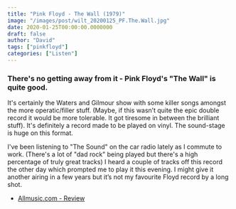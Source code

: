 ```yaml
---
title: "Pink Floyd - The Wall (1979)"
image: "/images/post/wilt_20200125_PF.The.Wall.jpg"
date: 2020-01-25T00:00:00.0000000
draft: false
author: "David"
tags: ["pinkfloyd"]
categories: ["Listen"]
---
```

### There's no getting away from it - Pink Floyd's "The Wall" is quite good.   
  
It's certainly the Waters and Gilmour show with some killer songs amongst the more operatic/filler stuff.  (Maybe, if this wasn’t quite the epic double record it would be more tolerable. It got tiresome in between the brilliant stuff).  It's definitely a record made to be played on vinyl. The sound-stage is huge on this format.   
  
I've been listening to "The Sound" on the car radio lately as I commute to work. (There's a lot of "dad rock" being played but there's a high percentage of truly great tracks) I heard a couple of tracks off this record the other day which prompted me to play it this evening.  I might give it another airing in a few years but it’s not my favourite Floyd record by a long shot.  

-  [Allmusic.com - Review](https://www.allmusic.com/album/the-wall-mw0000195292)
